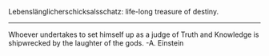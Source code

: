 
Lebenslänglicherschicksalsschatz: 
life-long treasure of destiny.


---


Whoever undertakes to set himself up as a judge of Truth and Knowledge is shipwrecked by the laughter of the gods.
-A. Einstein